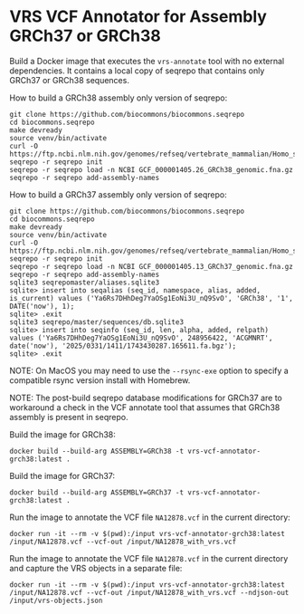 # VRS VCF Annotator for Assembly GRCh37 or GRCh38
Build a Docker image that executes the `vrs-annotate` tool with no external dependencies.
It contains a local copy of seqrepo that contains only GRCh37 or GRCh38 sequences.

How to build a GRCh38 assembly only version of seqrepo:
```shell
git clone https://github.com/biocommons/biocommons.seqrepo
cd biocommons.seqrepo
make devready
source venv/bin/activate
curl -O https://ftp.ncbi.nlm.nih.gov/genomes/refseq/vertebrate_mammalian/Homo_sapiens/all_assembly_versions/GCF_000001405.26_GRCh38/GCF_000001405.26_GRCh38_genomic.fna.gz
seqrepo -r seqrepo init
seqrepo -r seqrepo load -n NCBI GCF_000001405.26_GRCh38_genomic.fna.gz 
seqrepo -r seqrepo add-assembly-names
```

How to build a GRCh37 assembly only version of seqrepo:
```shell
git clone https://github.com/biocommons/biocommons.seqrepo
cd biocommons.seqrepo
make devready
source venv/bin/activate
curl -O https://ftp.ncbi.nlm.nih.gov/genomes/refseq/vertebrate_mammalian/Homo_sapiens/all_assembly_versions/GCF_000001405.13_GRCh37/GCF_000001405.13_GRCh37_genomic.fna.gz
seqrepo -r seqrepo init
seqrepo -r seqrepo load -n NCBI GCF_000001405.13_GRCh37_genomic.fna.gz
seqrepo -r seqrepo add-assembly-names
sqlite3 seqrepomaster/aliases.sqlite3
sqlite> insert into seqalias (seq_id, namespace, alias, added, is_current) values ('Ya6Rs7DHhDeg7YaOSg1EoNi3U_nQ9SvO', 'GRCh38', '1', DATE('now'), 1);
sqlite> .exit
sqlite3 seqrepo/master/sequences/db.sqlite3
sqlite> insert into seqinfo (seq_id, len, alpha, added, relpath) values ('Ya6Rs7DHhDeg7YaOSg1EoNi3U_nQ9SvO', 248956422, 'ACGMNRT', date('now'), '2025/0331/1411/1743430287.165611.fa.bgz');
sqlite> .exit
```
NOTE: On MacOS you may need to use the `--rsync-exe` option to specify a compatible rsync version install with Homebrew.

NOTE: The post-build seqrepo database modifications for GRCh37 are to workaround a check in the VCF annotate tool that
assumes that GRCh38 assembly is present in seqrepo.


Build the image for GRCh38:
```shell
docker build --build-arg ASSEMBLY=GRCh38 -t vrs-vcf-annotator-grch38:latest .
```

Build the image for GRCh37:
```shell
docker build --build-arg ASSEMBLY=GRCh37 -t vrs-vcf-annotator-grch38:latest .
```

Run the image to annotate the VCF file `NA12878.vcf` in the current directory:
```shell
docker run -it --rm -v $(pwd):/input vrs-vcf-annotator-grch38:latest /input/NA12878.vcf --vcf-out /input/NA12878_with_vrs.vcf
```

Run the image to annotate the VCF file `NA12878.vcf` in the current directory and capture the VRS objects in a separate file:
```shell
docker run -it --rm -v $(pwd):/input vrs-vcf-annotator-grch38:latest /input/NA12878.vcf --vcf-out /input/NA12878_with_vrs.vcf --ndjson-out /input/vrs-objects.json
```
